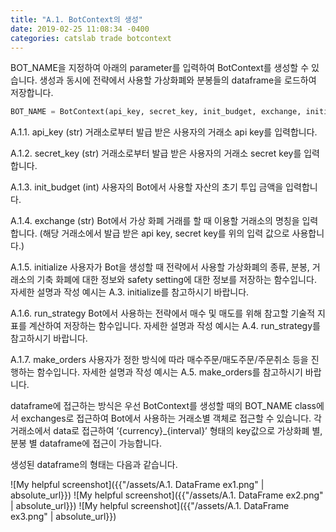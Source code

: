 ```yaml
---
title: "A.1. BotContext의 생성"
date: 2019-02-25 11:08:34 -0400
categories: catslab trade botcontext
---
```


BOT_NAME을 지정하여 아래의 parameter를 입력하여 BotContext를 생성할 수 있습니다. 
생성과 동시에 전략에서 사용할 가상화폐와 분봉들의 dataframe을 로드하여 저장합니다.


```python
BOT_NAME = BotContext(api_key, secret_key, init_budget, exchange, initialize, run_strategy, make_orders)
```

A.1.1. api_key (str)
거래소로부터 발급 받은 사용자의 거래소 api key를 입력합니다.


A.1.2. secret_key (str)
거래소로부터 발급 받은 사용자의 거래소 secret key를 입력합니다.


A.1.3. init_budget (int)
사용자의 Bot에서 사용할 자산의 초기 투입 금액을 입력합니다.


A.1.4. exchange (str)
Bot에서 가상 화폐 거래를 할 때 이용할 거래소의 명칭을 입력합니다. 
(해당 거래소에서 발급 받은 api key, secret key를 위의 입력 값으로 사용합니다.) 


A.1.5. initialize 
사용자가 Bot을 생성할 때 전략에서 사용할 가상화폐의 종류, 분봉, 거래소의 기축 화폐에 대한 정보와 safety setting에 대한 정보를 저장하는 함수입니다.
자세한 설명과 작성 예시는 A.3. initialize를 참고하시기 바랍니다.


A.1.6. run_strategy
Bot에서 사용하는 전략에서 매수 및 매도를 위해 참고할 기술적 지표를 계산하여 저장하는 함수입니다. 
자세한 설명과 작성 예시는 A.4. run_strategy를 참고하시기 바랍니다.


A.1.7. make_orders
사용자가 정한 방식에 따라 매수주문/매도주문/주문취소 등을 진행하는 함수입니다. 
자세한 설명과 작성 예시는 A.5. make_orders를 참고하시기 바랍니다.


dataframe에 접근하는 방식은 우선 BotContext를 생성할 때의 BOT_NAME class에서 exchanges로 접근하여 Bot에서 사용하는 거래소별 객체로 접근할 수 있습니다. 
각 거래소에서 data로 접근하여 ‘{currency}_{interval}’ 형태의  key값으로 가상화폐 별, 분봉 별 dataframe에 접근이 가능합니다.

생성된 dataframe의 형태는 다음과 같습니다.

![My helpful screenshot]({{"/assets/A.1. DataFrame ex1.png" | absolute_url}})
![My helpful screenshot]({{"/assets/A.1. DataFrame ex2.png" | absolute_url}})
![My helpful screenshot]({{"/assets/A.1. DataFrame ex3.png" | absolute_url}})













